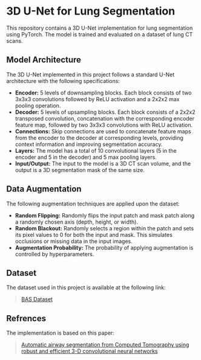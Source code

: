 # 3D U-Net for Lung Segmentation

This repository contains a 3D U-Net implementation for lung segmentation using PyTorch. The model is trained and evaluated on a dataset of lung CT scans.

## Model Architecture

The 3D U-Net implemented in this project follows a standard U-Net architecture with the following specifications:

- **Encoder:** 5 levels of downsampling blocks. Each block consists of two 3x3x3 convolutions followed by ReLU activation and a 2x2x2 max pooling operation.
- **Decoder:** 5 levels of upsampling blocks. Each block consists of a 2x2x2 transposed convolution, concatenation with the corresponding encoder feature map, followed by two 3x3x3 convolutions with ReLU activation.
- **Connections:** Skip connections are used to concatenate feature maps from the encoder to the decoder at corresponding levels, providing context information and improving segmentation accuracy.
- **Layers:** The model has a total of 10 convolutional layers (5 in the encoder and 5 in the decoder) and 5 max pooling layers.
- **Input/Output:** The input to the model is a 3D CT scan volume, and the output is a 3D segmentation mask of the same size.

## Data Augmentation

The following augmentation techniques are applied upon the dataset:

- **Random Flipping:** Randomly flips the input patch and mask patch along a randomly chosen axis (depth, height, or width).
- **Random Blackout:** Randomly selects a region within the patch and sets its pixel values to 0 for both the input and mask. This simulates occlusions or missing data in the input images.
- **Augmentation Probability:** The probability of applying augmentation is controlled by hyperparameters.
                                    
## Dataset                                                                      
The dataset used in this project is available at the following link:            
> [BAS Dataset](https://github.com/EndoluminalSurgicalVision-IMR/ATM-22-Related-Work/tree/main/BAS-Dataset)
## Refrences
The implementation is based on this paper:                                     
> [Automatic airway segmentation from Computed Tomography using robust and efficient 3-D convolutional neural networks](https://arxiv.org/abs/2103.16328) 
